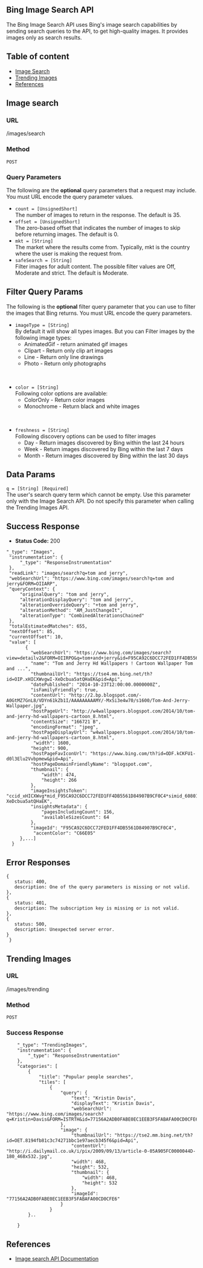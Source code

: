 **Bing Image Search API**
----
 The Bing Image Search API uses Bing's image search capabilities by sending search queries to the API, to get high-quality images. It provides images only as search results.

## Table of content

* [Image Search](#image-search)
* [Trending Images](#trending-images)
* [References](#references)

## Image search
### URL

  /images/search

### Method
  
  `POST` 
  
### Query Parameters
The following are the **optional** query parameters that a request may include. You must URL encode the query parameter values.

   * `count = [UnsignedShort]` <br />
      The number of images to return in the response.  The default is 35. <br />
   * `offset = [UnsignedShort]` <br />
      The zero-based offset that indicates the number of images to skip before returning images. The default is 0. <br />
   * `mkt = [String]` <br />
      The market where the results come from. Typically, mkt is the country where the user is making the request from. <br />
   * `safeSearch = [String]` <br />
      Filter images for adult content. The possible filter values are Off, Moderate and strict. The default is Moderate.
    
## Filter Query Params
The following is the **optional** filter query parameter that you can use to filter the images that Bing returns. You must URL encode the query parameters. <br />

* `imageType = [String]` <br />
  By default it will show all types images. But you can Filter images by the following image types:
  * AnimatedGif - return animated gif images
  * Clipart - Return only clip art images
  * Line - Return only line drawings
  * Photo - Return only photographs 
<br /> 

* `color = [String]` <br />
    Following  color options are available:
    * ColorOnly - Return color images
    * Monochrome - Return black and white images
<br />


* `freshness = [String]` <br />
    Following discovery options can be used to filter images
    * Day - Return images discovered by Bing within the last 24 hours
    * Week - Return images discovered by Bing within the last 7 days
    * Month - Return images discovered by Bing within the last 30 days



   

## Data Params
   `q = [String] [Required]` <br />
    The user's search query term which cannot be empty. Use this parameter only with the Image Search API. Do not specify this parameter     when calling the Trending Images API.

## Success Response

  * **Status Code:** 200 <br />
   ```{ 
   "_type": "Images",
    "instrumentation": {
        "_type": "ResponseInstrumentation"
    },
    "readLink": "images/search?q=tom and jerry",
    "webSearchUrl": "https://www.bing.com/images/search?q=tom and jerry&FORM=OIIARP",
    "queryContext": {
        "originalQuery": "tom and jerry",
        "alterationDisplayQuery": "tom and jerry",
        "alterationOverrideQuery": "+tom and jerry",
        "alterationMethod": "AM_JustChangeIt",
        "alterationType": "CombinedAlterationsChained"
    },
    "totalEstimatedMatches": 655,
    "nextOffset": 85,
    "currentOffset": 10,
    "value": [
          {
            "webSearchUrl": "https://www.bing.com/images/search?view=detailv2&FORM=OIIRPO&q=tom+and+jerry&id=F95CA92C6DCC72FED1FF4DB5561D84907B9CF0C4&simid=608015077509107008",
            "name": "Tom and Jerry Hd Wallpapers ! Cartoon Wallpaper Tom and ...",
            "thumbnailUrl": "https://tse4.mm.bing.net/th?id=OIP.xHICXWvgwI-XeDcbua5atQHaEK&pid=Api",
            "datePublished": "2014-10-23T12:00:00.0000000Z",
            "isFamilyFriendly": true,
            "contentUrl": "http://2.bp.blogspot.com/-A0GtMZ7GnL8/VDYn61kZb1I/AAAAAAAAAMY/-MxSi3e4w70/s1600/Tom-And-Jerry-Wallpaper.jpg",
            "hostPageUrl": "http://w4wallpapers.blogspot.com/2014/10/tom-and-jerry-hd-wallpapers-cartoon_8.html",
            "contentSize": "166721 B",
            "encodingFormat": "jpeg",
            "hostPageDisplayUrl": "w4wallpapers.blogspot.com/2014/10/tom-and-jerry-hd-wallpapers-cartoon_8.html",
             "width": 1600,
            "height": 900,
            "hostPageFavIconUrl": "https://www.bing.com/th?id=ODF.kCKFU1-d0l3Elu2Vvbpmew&pid=Api",
            "hostPageDomainFriendlyName": "blogspot.com",
            "thumbnail": {
                "width": 474,
                "height": 266
            },
            "imageInsightsToken": "ccid_xHICXWvg*mid_F95CA92C6DCC72FED1FF4DB5561D84907B9CF0C4*simid_608015077509107008*thid_OIP.xHICXWvgwI-XeDcbua5atQHaEK",
            "insightsMetadata": {
                "pagesIncludingCount": 156,
                "availableSizesCount": 64
            },
            "imageId": "F95CA92C6DCC72FED1FF4DB5561D84907B9CF0C4",
             "accentColor": "C66E05"
        },...]
     }
   ```
    
 ## Error Responses
 ```{
 {
    status: 400,
    description: One of the query parameters is missing or not valid.
},
{
    status: 401,
    description: The subscription key is missing or is not valid.
},
{
    status: 500,
    description: Unexpected server error.
}
  }
```

## Trending Images

### URL

  /images/trending

### Method
  
  `POST` 
  
### Success Response
```{
    "_type": "TrendingImages",
    "instrumentation": {
        "_type": "ResponseInstrumentation"
    },
    "categories": [
        {
            "title": "Popular people searches",
            "tiles": [
                {
                    "query": {
                        "text": "Kristin Davis",
                        "displayText": "Kristin Davis",
                        "webSearchUrl": "https://www.bing.com/images/search?q=Kristin+Davis&FORM=ISTRTH&id=77156A2ADB0FABE0EC1EEB3F5FABAFA00CD0CFE6&cat=Popular%20people%20searches&lpversion="
                    },
                    "image": {
                        "thumbnailUrl": "https://tse2.mm.bing.net/th?id=OET.8194fb81c3c74271bbc1e97aecb345f6&pid=Api",
                        "contentUrl": "http://i.dailymail.co.uk/i/pix/2009/09/13/article-0-05A905FC0000044D-180_468x532.jpg",
                        "width": 468,
                        "height": 532,
                        "thumbnail": {
                            "width": 468,
                            "height": 532
                        },
                        "imageId": "77156A2ADB0FABE0EC1EEB3F5FABAFA00CD0CFE6"
                    }
                }
        }..
              
    }
```

## References
- [Image search API Documentation](https://docs.microsoft.com/en-us/rest/api/cognitiveservices-bingsearch/bing-images-api-v7-reference#headers)

